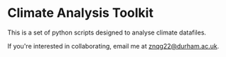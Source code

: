 # Climate Analysis Toolkit

This is a set of python scripts designed to analyse climate datafiles.

If you're interested in collaborating, email me at znqg22@durham.ac.uk.
